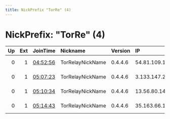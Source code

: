 ```yaml
---
title: NickPrefix "TorRe" (4)
---
```


# NickPrefix: "TorRe" (4)

|   Up |   Ext | JoinTime                                                                                              | Nickname         | Version   | IP            | AS         | CC   |   ORp |   Dirp | OS    | Contact   |   eFamMembers |
|-----:|------:|:------------------------------------------------------------------------------------------------------|:-----------------|:----------|:--------------|:-----------|:-----|------:|-------:|:------|:----------|--------------:|
|    0 |     1 | [04:52:56](https://nusenu.github.io/OrNetStats/w/relay/B3298F96D7A4CA29163745ED331299ECFFC13A13.html) | TorRelayNickName | 0.4.4.6   | 54.81.109.141 | AMAZON-AES | us   |  9001 |     80 | Linux | None      |             1 |
|    0 |     1 | [05:07:23](https://nusenu.github.io/OrNetStats/w/relay/EAC0C1184C7B028E0EA1E552EE3DA2C25BF1E15A.html) | TorRelayNickName | 0.4.4.6   | 3.133.147.24  | AMAZON-02  | us   |  9001 |     80 | Linux | None      |             1 |
|    0 |     1 | [05:10:34](https://nusenu.github.io/OrNetStats/w/relay/B4E0F7DD301F112DBF6A4B73E3FACA81BAF5A492.html) | TorRelayNickName | 0.4.4.6   | 13.56.80.147  | AMAZON-02  | us   |  9001 |     80 | Linux | None      |             1 |
|    0 |     1 | [05:14:43](https://nusenu.github.io/OrNetStats/w/relay/6595DB380DADC6EAAA5711E060F975D5638134DD.html) | TorRelayNickName | 0.4.4.6   | 35.163.66.162 | AMAZON-02  | us   |  9001 |     80 | Linux | None      |             1 |
